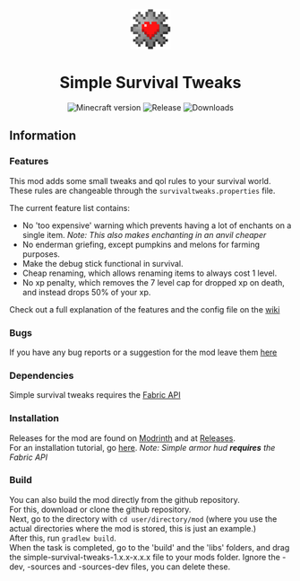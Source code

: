 <p align="center">
    <img src="src/main/resources/assets/simple-survival-tweaks/icon.png" width="72px" height="72px"/>
</p>

<h1 align="center">Simple Survival Tweaks</h1>

<p align="center">
    <img src="https://img.shields.io/badge/for%20MC-1.19.4,%201.20-green" alt="Minecraft version"/>
    <img src="https://img.shields.io/github/v/release/legoraft/simple-survival-tweaks?color=yellow" alt="Release"/>
    <img src="https://img.shields.io/github/downloads/legoraft/simple-survival-tweaks/total" alt="Downloads"
</p>

## Information

### Features
This mod adds some small tweaks and qol rules to your survival world. These rules are changeable through the `survivaltweaks.properties` file.

The current feature list contains:
- No 'too expensive' warning which prevents having a lot of enchants on a single item. _Note: This also makes enchanting in an anvil cheaper_
- No enderman griefing, except pumpkins and melons for farming purposes.
- Make the debug stick functional in survival.
- Cheap renaming, which allows renaming items to always cost 1 level.
- No xp penalty, which removes the 7 level cap for dropped xp on death, and instead drops 50% of your xp.

Check out a full explanation of the features and the config file on the [wiki](https://github.com/legoraft/simple-survival-tweaks/wiki)

### Bugs
If you have any bug reports or a suggestion for the mod leave them [here](https://github.com/LegoRaft/simple-survival-tweaks/issues)

### Dependencies
Simple survival tweaks requires the [Fabric API](https://modrinth.com/mod/fabric-api)

### Installation
Releases for the mod are found on [Modrinth](https://modrinth.com/mod/simple-survival-tweaks) and at [Releases](https://github.com/LegoRaft/simple-survival-tweaks/releases). <br>
For an installation tutorial, go [here](https://fabricmc.net/wiki/install). _Note: Simple armor hud **requires** the Fabric API_

### Build
You can also build the mod directly from the github repository. <br>
For this, download or clone the github repository. <br>
Next, go to the directory with `cd user/directory/mod` (where you use the actual directories where the mod is stored, this is just an example.) <br>
After this, run `gradlew build`. <br>
When the task is completed, go to the 'build' and the 'libs' folders, and drag the simple-survival-tweaks-1.x.x-x.x.x file to your mods folder. Ignore the -dev, -sources and -sources-dev files, you can delete these.
